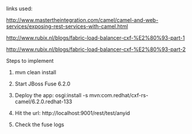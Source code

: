 links used:

http://www.mastertheintegration.com/camel/camel-and-web-services/exposing-rest-services-with-camel.html

http://www.rubix.nl/blogs/fabric-load-balancer-cxf-%E2%80%93-part-1

http://www.rubix.nl/blogs/fabric-load-balancer-cxf-%E2%80%93-part-2


Steps to implement

1. mvn clean install 

2. Start JBoss Fuse 6.2.0

3. Deploy the app:  osgi:install -s mvn:com.redhat/cxf-rs-camel/6.2.0.redhat-133

4. Hit the url: http://localhost:9001/rest/test/anyid

5. Check the fuse logs
